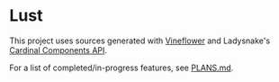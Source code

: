 # Lust

This project uses sources generated with [Vineflower](https://github.com/Vineflower/vineflower) and Ladysnake's [Cardinal Components API](https://github.com/Ladysnake/Cardinal-Components-API).

For a list of completed/in-progress features, see [PLANS.md](https://github.com/sernoo/lust/tree/main/PLANS.md).
